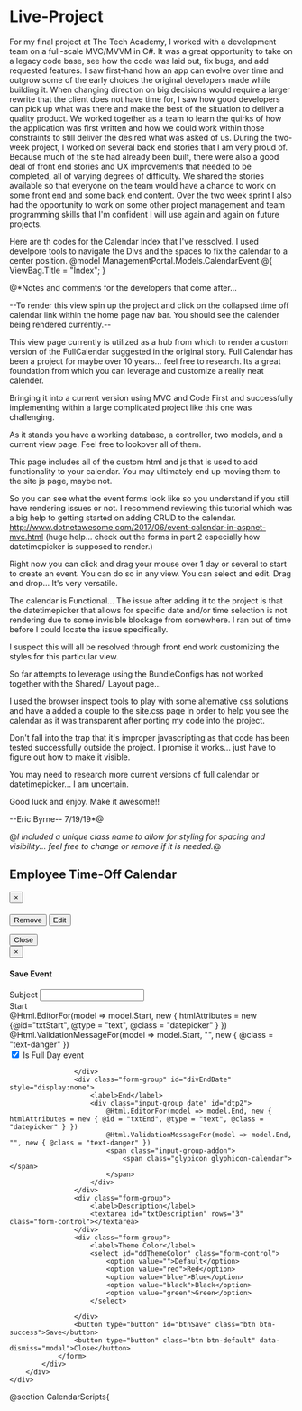 # Live-Project
For my final project at The Tech Academy, I worked with a development team on a full-scale MVC/MVVM in C#. It was a great opportunity to take on a legacy code base, see how the code was laid out, fix bugs, and add requested features. I saw first-hand how an app can evolve over time and outgrow some of the early choices the original developers made while building it. When changing direction on big decisions would require a larger rewrite that the client does not have time for, I saw how good developers can pick up what was there and make the best of the situation to deliver a quality product. We worked together as a team to learn the quirks of how the application was first written and how we could work within those constraints to still deliver the desired what was asked of us. During the two-week project, I worked on several back end stories that I am very proud of. Because much of the site had already been built, there were also a good deal of front end stories and UX improvements that needed to be completed, all of varying degrees of difficulty. We shared the stories available so that everyone on the team would have a chance to work on some front end and some back end content. Over the two week sprint I also had the opportunity to work on some other project management and team programming skills that I'm confident I will use again and again on future projects.

Here are th codes for the Calendar Index that I've ressolved.
I used develpore tools to navigate the Divs and the spaces to fix the calendar to a center position.
@model ManagementPortal.Models.CalendarEvent
@{
    ViewBag.Title = "Index";
}


@*Notes and comments for the developers that come after...

--To render this view spin up the project and click on the collapsed time off calendar link within the home page nav bar.  You should see the calender being rendered currently.--


This view page currently is utilized as a hub from which to render a custom version of the FullCalendar suggested in the original story.
Full Calendar has been a project for maybe over 10 years... feel free to research.  Its a great foundation from which you can leverage and customize a really neat calender.

Bringing it into a current version using MVC and Code First and successfully implementing within a large complicated project like this one was challenging.

As it stands you have a working database, a controller, two models, and a current view page.  Feel free to lookover all of them.

This page includes all of the custom html and js that is used to add functionality to your calendar.  You may ultimately end up moving them to the site js page, maybe not.

So you can see what the event forms look like so you understand if you still have rendering issues or not.  I recommend reviewing this tutorial which was a big help to getting started on
adding CRUD to the calendar.  http://www.dotnetawesome.com/2017/06/event-calendar-in-aspnet-mvc.html  (huge help... check out the forms in part 2 especially how datetimepicker is supposed to render.)

Right now you can click and drag your mouse over 1 day or several to start to create an event.  You can do so in any view.  You can select and edit. Drag and drop... It's very versatile.

The calendar is Functional... The issue after adding it to the project is that the datetimepicker that allows for specific date and/or time selection is not rendering due to some invisible blockage 
from somewhere.  I ran out of time before I could locate the issue specifically.

I suspect this will all be resolved through front end work customizing the styles for this particular view.

So far attempts to leverage using the BundleConfigs has not worked together with the Shared/_Layout page...

I used the browser inspect tools to play with some alternative css solutions and have a added a couple to the site.css page in order to help you see the calendar as it was transparent after 
porting my code into the project. 

Don't fall into the trap that it's improper javascripting as that code has been tested successfully outside the project.  I promise it works... just have to figure out how to make it visible.

You may need to research more current versions of full calendar or datetimepicker... I am uncertain.  

Good luck and enjoy.  Make it awesome!!

--Eric Byrne--  7/19/19*@ 

@*I included a unique class name to allow for styling for spacing and visibility... feel free to change or remove if it is needed.*@

<h2 class="employee_timeoffcalendar_h2">Employee Time-Off Calendar</h2>

<div class="row employee_timeoffcalendar_row">
    <div class="col-md-12">
        <div class="employee_timeoffcalendar" id="calendar"></div>
    </div>
</div>

<div id="myModal" class="modal fade" role="dialog">
    <div class="modal-dialog">
        <div class="modal-content">
            <div class="modal-header">
                <button type="button" class="close" data-dismiss="modal">&times;</button>
                <h4 class="modal-title"><span id="eventTitle"></span></h4>
            </div>
            <div class="modal-body">
                <button id="btnDelete" class="btn btn-default btn-sm pull-right">
                    <span class="glyphicon glyphicon-remove"></span> Remove
                </button>
                <button id="btnEdit" class="btn btn-default btn-sm pull-right" style="margin-right:5px;">
                    <span class="glyphicon glyphicon-pencil"></span> Edit
                </button>
                <p id="pDetails"></p>
            </div>
            <div class="modal-footer">
                <button type="button" class="btn btn-default" data-dismiss="modal">Close</button>
            </div>
        </div>
    </div>
</div>

<div id="myModalSave" class="modal fade" role="dialog">
    <div class="modal-dialog">
        <div class="modal-content">
            <div class="modal-header">
                <button type="button" class="close" data-dismiss="modal">&times;</button>
                <h4 class="modal-title">Save Event</h4>
            </div>
            <div class="modal-body">
                <form class="col-md-12 formContainer">
                    <input type="hidden" id="hdEventID" value="0" />
                    <div class="form-group">
                        <label>Subject</label>
                        <input type="text" id="txtSubject" class="form-control" />
                    </div>
                    <div class="form-group">
                        <label>Start</label>
						<div class="input-group" id="dtp1">
							@Html.EditorFor(model => model.Start, new { htmlAttributes = new {@id="txtStart", @type = "text", @class = "datepicker" } })
							@Html.ValidationMessageFor(model => model.Start, "", new { @class = "text-danger" })
							<span class="input-group-addon">
								<span class="glypicon glyphicon-calendar"></span>
							</span>
						</div>
                    </div>
                    <div class="form-group">
                        <div class="checkbox">
                            <label><input type="checkbox" id="chkIsFullDay" checked="checked" /> Is Full Day event</label>
                        </div>

                    </div>
                    <div class="form-group" id="divEndDate" style="display:none">
                        <label>End</label>
						<div class="input-group date" id="dtp2">
							@Html.EditorFor(model => model.End, new { htmlAttributes = new { @id = "txtEnd", @type = "text", @class = "datepicker" } })
							@Html.ValidationMessageFor(model => model.End, "", new { @class = "text-danger" })
							<span class="input-group-addon">
								<span class="glypicon glyphicon-calendar"></span>
							</span>
						</div>
                    </div>
                    <div class="form-group">
                        <label>Description</label>
                        <textarea id="txtDescription" rows="3" class="form-control"></textarea>
                    </div>
                    <div class="form-group">
                        <label>Theme Color</label>
                        <select id="ddThemeColor" class="form-control">
                            <option value="">Default</option>
                            <option value="red">Red</option>
                            <option value="blue">Blue</option>
                            <option value="black">Black</option>
                            <option value="green">Green</option>
                        </select>

                    </div>
                    <button type="button" id="btnSave" class="btn btn-success">Save</button>
                    <button type="button" class="btn btn-default" data-dismiss="modal">Close</button>
                </form>
            </div>
        </div>
    </div>
</div>


<link href="https://cdnjs.cloudflare.com/ajax/libs/fullcalendar/3.4.0/fullcalendar.min.css" rel="stylesheet" />
<link href="https://cdnjs.cloudflare.com/ajax/libs/fullcalendar/3.4.0/fullcalendar.print.css" rel="stylesheet" media="print" />
<link href="https://cdnjs.cloudflare.com/ajax/libs/bootstrap-datetimepicker/4.17.47/css/bootstrap-datetimepicker.min.css" rel="stylesheet" />

@section CalendarScripts{
    <script src="https://cdnjs.cloudflare.com/ajax/libs/moment.js/2.18.1/moment.min.js"></script>
    <script src="https://cdnjs.cloudflare.com/ajax/libs/fullcalendar/3.4.0/fullcalendar.min.js"></script>
    <script type="text/javascript" src="https://cdnjs.cloudflare.com/ajax/libs/bootstrap-datetimepicker/4.17.47/js/bootstrap-datetimepicker.min.js"></script>
    <script>

        $(document).ready(function () {
            var events = [];
            var selectedEvent = null;
            FetchEventAndRenderCalendar();
            function FetchEventAndRenderCalendar() {
                events = [];
                $.ajax({
                    type: "GET",
                    url: "/calendar/GetEvents",
                    success: function (data) {
                        $.each(data, function (i, v) {
                            events.push({
                                eventID: v.EventID,
                                title: v.Subject,
                                description: v.Description,
                                start: moment(v.Start),
                                end: v.End != null ? moment(v.End) : null,
                                color: v.ThemeColor,
                                allDay: v.IsFullDay
                            });
                        })

                        GenerateCalendar(events);

                    },
                    error: function (error) {
                        alert('failed');
                    }

                })
            }


            function GenerateCalendar(events) {
                $('#calendar').fullCalendar('destroy');
                $('#calendar').fullCalendar({
                    contentHeight: 400,
                    defaultDate: new Date(),
                    timeFormat: 'h(:mm)a',
                    header: {
                        left: 'prev,next today',
                        center: 'title',
                        right: 'month, basicWeek, basicDay, agenda'
                    },
                    eventLimit: true,
                    eventColor: '#378006',
                    events: events,
                    //Changed name from CalEvent to CalendarEvent
                    eventClick: function (calendarEvent, jsEvent, view) {
                        selectedEvent = calendarEvent;
                        $('#myModal #eventTitle').text(calendarEvent.title);
                        var $description = $('<div/>');
                        $description.append($('<p/>').html('<b>Start:</b>' + calendarEvent.start.format("MM-DD-YYYY hh:mm A")));
                        if (calendarEvent.end != null) {
                            $description.append($('<p/>').html('<b>End:</b>' + calendarEvent.end.format("MM-DD-YYYY hh:mm A")));
                        }
                        $description.append($('<p/>').html('<b>Description:</b>' + calendarEvent.description));
                        $('#myModal #pDetails').empty().html($description);

                        $('#myModal').modal();
                    },
                    selectable: true,
                    select: function (start, end) {
                        selectedEvent = {
                            eventID: 0,
                            title: '',
                            description: '',
                            start: start,
                            end: end,
                            allDay: false,
                            color: ''
                        };
                        openAddEditForm();
                        $('#calendar').fullCalendar('unselect');
                    },
                    editable: true,
                    eventDrop: function (event) {
                        var data = {
                            EventID: event.eventID,
                            Subject: event.title,
                            Start: event.start.format('MM/DD/YYYY hh:mm A'),
                            End: event.end != null ? event.end.format('MM/DD/YYYY hh:mm A') : null,
                            Description: event.description,
                            ThemeColor: event.color,
                            IsFullDay: event.allDay
                        };
                        SaveEvent(data);
                    }

                })



            }

            $('#btnEdit').click(function () {
                //Open modal dialog for edit event
                openAddEditForm();
            })
            $('#btnDelete').click(function () {
                if (selectedEvent != null && confirm('Are you sure you want to remove?')) {
                    $.ajax({
                        type: "POST",
                        url: '/calendar/DeleteEvent',
                        data: { 'eventID': selectedEvent.eventID },
                        success: function (data) {
                            if (data.status) {
                                //Refresh the calendar
                                FetchEventAndRenderCalendar();
                                $('#myModal').modal('hide');
                            }
                        },
                        error: function () {
                            alert('Failed');
                        }
                    })
                }
            })

            $('#dtp1,#dtp2').datetimepicker({
                format: 'MM/DD/YYYY hh:mm A'
            });

            $('#chkIsFullDay').change(function () {
                if ($(this).is(':checked')) {
                    $('#divEndDate').hide();
                }
                else {
                    $('#divEndDate').show();
                }

            });

            function openAddEditForm() {
                if (selectedEvent != null) {
                    $('#hdEventID').val(selectedEvent.eventID);
                    $('#txtSubject').val(selectedEvent.title);
                    $('#txtStart').val(selectedEvent.start.format('MM/DD/YYYY hh:mm A'));
                    $('#chkIsFullDay').prop("checked", selectedEvent.allDay || false);
                    $('#chkIsFullDay').change();
                    $('#txtEnd').val(selectedEvent.end != null ? selectedEvent.end.format('MM/DD/YYYY hh:mm A') : '');
                    $('#txtDescription').val(selectedEvent.description);
                    $('#ddThemeColor').val(selectedEvent.color);
                }
                $('#myModal').modal('hide');
                $('#myModalSave').modal();
            }

            $('#btnSave').click(function () {
                //Validation/
                if ($('#txtSubject').val().trim() == "") {
                    alert('Subject required');
                    return;
                }
                if ($('#txtStart').val().trim() == "") {
                    alert('Start date required');
                    return;
                }
                if ($('#chkIsFullDay').is(':checked') == false && $('#txtEnd').val().trim() == "") {
                    alert('End date required');
                    return;
                }
                else {
                    var startDate = moment($('#txtStart').val(), "MM/DD/YYYY hh:mm A").toDate();
                    var endDate = moment($('#txtEnd').val(), "MM/DD/YYYY hh:mm A").toDate();
                    if (startDate > endDate) {
                        alert('Invalid end date');
                        return;
                    }

                }

                var data = {
                    EventId: $('#hdEventID').val(),
                    Subject: $('#txtSubject').val().trim(),
                    Start: $('#txtStart').val().trim(),
                    End: $('#chkIsFullDay').is(':checked') ? null : $('#txtEnd').val().trim(),
                    Description: $('#txtDescription').val(),
                    ThemeColor: $('#ddThemeColor').val(),
                    IsFullDay: $('chkIsFullDay').is(':checked')
                }
                SaveEvent(data);
                //..........................................
                // call function for submit data to the server

            })

            function SaveEvent(data) {
                $.ajax({
                    type: "POST",
                    url: '/calendar/SaveEvent',
                    data: data,
                    success: function (data) {
                        if (data.status) {
                            //Refresh the calendar
                            FetchEventAndRenderCalendar();
                            $('#myModalSave').modal('hide');
                        }
                    },
                    error: function () {
                        alert('Failed');
                    }
                })

            }

        })
    </script>
}



